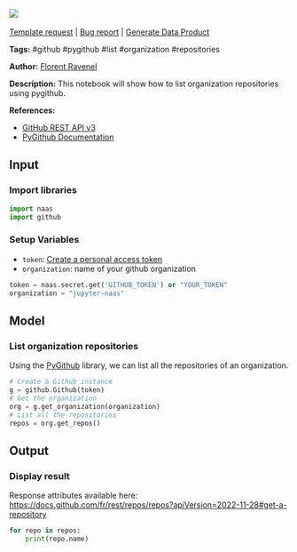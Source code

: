 <a href="https://app.naas.ai/user-redirect/naas/downloader?url=https://raw.githubusercontent.com/jupyter-naas/awesome-notebooks/master/GitHub/GitHub_List_organization_repositories.ipynb" target="_parent"><img src="https://naasai-public.s3.eu-west-3.amazonaws.com/Open_in_Naas_Lab.svg"/></a><br><br><a href="https://github.com/jupyter-naas/awesome-notebooks/issues/new?assignees=&labels=&template=template-request.md&title=Tool+-+Action+of+the+notebook+">Template request</a> | <a href="https://github.com/jupyter-naas/awesome-notebooks/issues/new?assignees=&labels=bug&template=bug_report.md&title=GitHub+-+List+organization+repositories:+Error+short+description">Bug report</a> | <a href="https://app.naas.ai/user-redirect/naas/downloader?url=https://raw.githubusercontent.com/jupyter-naas/awesome-notebooks/master/Naas/Naas_Start_data_product.ipynb" target="_parent">Generate Data Product</a>

**Tags:** #github #pygithub #list #organization #repositories

**Author:** [Florent Ravenel](https://www.linkedin.com/in/florent-ravenel/)

**Description:** This notebook will show how to list organization repositories using pygithub.

**References:**
- [GitHub REST API v3](https://docs.github.com/fr/rest/repos/repos?apiVersion=2022-11-28#list-organization-repositories)
- [PyGithub Documentation](https://pygithub.readthedocs.io/en/latest/)

## Input

### Import libraries


```python
import naas
import github
```

### Setup Variables
- `token`: [Create a personal access token](https://docs.github.com/en/github/authenticating-to-github/creating-a-personal-access-token)
- `organization`: name of your github organization


```python
token = naas.secret.get('GITHUB_TOKEN') or "YOUR_TOKEN"
organization = "jupyter-naas"
```

## Model

### List organization repositories

Using the [PyGithub](https://pygithub.readthedocs.io/en/latest/) library, we can list all the repositories of an organization.


```python
# Create a Github instance
g = github.Github(token)
# Get the organization
org = g.get_organization(organization)
# List all the repositories
repos = org.get_repos()
```

## Output

### Display result
Response attributes available here: https://docs.github.com/fr/rest/repos/repos?apiVersion=2022-11-28#get-a-repository


```python
for repo in repos:
    print(repo.name)
```

 

